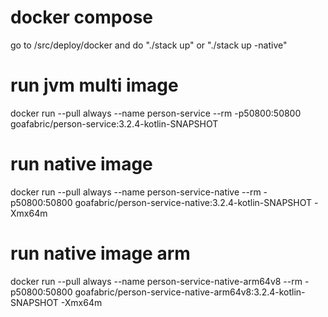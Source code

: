 # docker compose
go to /src/deploy/docker and do "./stack up" or "./stack up -native"

# run jvm multi image
docker run --pull always --name person-service --rm -p50800:50800 goafabric/person-service:3.2.4-kotlin-SNAPSHOT

# run native image
docker run --pull always --name person-service-native --rm -p50800:50800 goafabric/person-service-native:3.2.4-kotlin-SNAPSHOT -Xmx64m

# run native image arm
docker run --pull always --name person-service-native-arm64v8 --rm -p50800:50800 goafabric/person-service-native-arm64v8:3.2.4-kotlin-SNAPSHOT -Xmx64m
